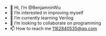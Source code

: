 - 👋 Hi, I’m @BenjamninWu
- 👀 I’m interested in improving myself
- 🌱 I’m currently learning Verilog
- 💞️ I’m looking to collaborate on programming
- 📫 How to reach me 1162840535@qq.com

<!---
BenjamninWu/BenjamninWu is a ✨ special ✨ repository because its `README.md` (this file) appears on your GitHub profile.
You can click the Preview link to take a look at your changes.
--->
